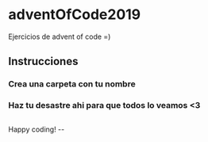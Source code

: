 # adventOfCode2019
Ejercicios de advent of code =)

## Instrucciones
### Crea una carpeta con tu nombre
### Haz tu desastre ahi para que todos lo veamos <3

##
Happy coding! --

